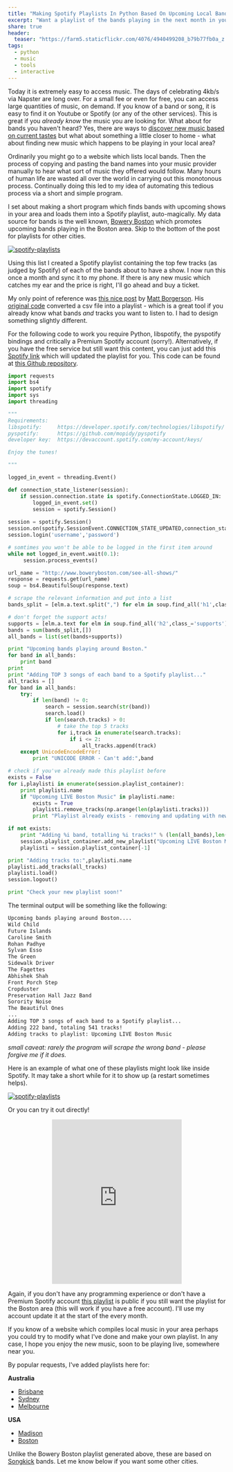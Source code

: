 ```yaml
---
title: "Making Spotify Playlists In Python Based On Upcoming Local Bands"
excerpt: "Want a playlist of the bands playing in the next month in your town?"
share: true
header:
  teaser: "https://farm5.staticflickr.com/4076/4940499208_b79b77fb0a_z.jpg"
tags:
  - python
  - music
  - tools
  - interactive
---
```


Today it is extremely easy to access music. The days of celebrating 4kb/s via Napster are long over. For a small fee or even for free, you can access large quantities of music, on demand. If you know of a band or song, it is easy to find it on Youtube or Spotify (or any of the other services). This is great if you *already know* the music you are looking for. What about for bands you haven't heard? Yes, there are ways to [discover new music based on current tastes](http://techcrunch.com/2012/12/06/spotify-following/) but what about something a little closer to home - what about finding new music which happens to be playing in your local area? 

Ordinarily you might go to a website which lists local bands. Then the process of copying and pasting the band names into your music provider manually to hear what sort of music they offered would follow. Many hours of human life are wasted all over the world in carrying out this monotonous process. Continually doing this led to my idea of automating this tedious process via a short and simple program.

I set about making a short program which finds bands with upcoming shows in your area and loads them into a Spotify playlist, auto-magically. My data source for bands is the well known, [Bowery Boston](http://www.boweryboston.com/see-all-shows/) which promotes upcoming bands playing in the Boston area. Skip to the bottom of the post for playlists for other cities.

[![spotify-playlists](/assets/spotifylocalbands/bowery_boston.png)](/assets/spotifylocalbands/bowery_boston.png)

Using this list I created a Spotify playlist containing the top few tracks (as judged by Spotify) of each of the bands about to have a show. I now run this once a month and sync it to my phone. If there is any new music which catches my ear and the price is right, I'll go ahead and buy a ticket.

My only point of reference was [this nice post](https://mborgerson.com/creating-a-playlist-in-spotify-using-python/) by [Matt Borgerson](https://twitter.com/MattBorgerson). His [original code](https://github.com/mborgerson/spotify-playlist-from-csv) converted a csv file into a playlist - which is a great tool if you already know what bands *and* tracks you want to listen to. I had to design something slightly different.

For the following code to work you require Python, libspotify, the pyspotify bindings and critically a Premium Spotify account (sorry!). Alternatively, if you have the free service but still want this content, you can just add this [Spotify link](https://open.spotify.com/user/1254170771/playlist/1Shh4ljWPQrcsvpTKtppm5) which will updated the playlist for you. This code can be found at [this Github repository](https://github.com/bgriffen/spotifylocalbands).

```python
import requests
import bs4
import spotify
import sys
import threading

"""
Requirements:
libspotify:     https://developer.spotify.com/technologies/libspotify/
pyspotify:      https://github.com/mopidy/pyspotify
developer key:  https://devaccount.spotify.com/my-account/keys/

Enjoy the tunes!

"""

logged_in_event = threading.Event()

def connection_state_listener(session):
    if session.connection.state is spotify.ConnectionState.LOGGED_IN:
        logged_in_event.set()
        session = spotify.Session()
        
session = spotify.Session()
session.on(spotify.SessionEvent.CONNECTION_STATE_UPDATED,connection_state_listener)
session.login('username','password')

# somtimes you won't be able to be logged in the first item around
while not logged_in_event.wait(0.1):
     session.process_events()

url_name = "http://www.boweryboston.com/see-all-shows/"
response = requests.get(url_name)
soup = bs4.BeautifulSoup(response.text)

# scrape the relevant information and put into a list
bands_split = [elm.a.text.split(",") for elm in soup.find_all('h1',class_='headliners summary')]

# don't forget the support acts!
supports = [elm.a.text for elm in soup.find_all('h2',class_='supports')]
bands = sum(bands_split,[])
all_bands = list(set(bands+supports))

print "Upcoming bands playing around Boston."
for band in all_bands:
    print band
print
print "Adding TOP 3 songs of each band to a Spotify playlist..."
all_tracks = []
for band in all_bands:
    try:
        if len(band) != 0:
            search = session.search(str(band))
            search.load()
            if len(search.tracks) > 0:
                # take the top 5 tracks
                for i,track in enumerate(search.tracks):
                    if i <= 2:
                        all_tracks.append(track)
    except UnicodeEncodeError:
        print "UNICODE ERROR - Can't add:",band

# check if you've already made this playlist before
exists = False
for i,playlisti in enumerate(session.playlist_container):
    print playlisti.name
    if "Upcoming LIVE Boston Music" in playlisti.name:
        exists = True
        playlisti.remove_tracks(np.arange(len(playlisti.tracks)))
        print "Playlist already exists - removing and updating with new tracks!"

if not exists:
    print "Adding %i band, totalling %i tracks!" % (len(all_bands),len(all_tracks))
    session.playlist_container.add_new_playlist("Upcoming LIVE Boston Music")
    playlisti = session.playlist_container[-1]

print "Adding tracks to:",playlisti.name
playlisti.add_tracks(all_tracks)
playlisti.load()
session.logout()

print "Check your new playlist soon!"

```

The terminal output will be something like the following:

```bash
Upcoming bands playing around Boston....
Wild Child
Future Islands
Caroline Smith
Rohan Padhye
Sylvan Esso
The Green
Sidewalk Driver
The Fagettes
Abhishek Shah
Front Porch Step
Cropduster
Preservation Hall Jazz Band
Sorority Noise
The Beautiful Ones
...
Adding TOP 3 songs of each band to a Spotify playlist...
Adding 222 band, totaling 541 tracks!
Adding tracks to playlist: Upcoming LIVE Boston Music
```

*small caveat: rarely the program will scrape the wrong band - please forgive me if it does.*

Here is an example of what one of these playlists might look like inside Spotify. It may take a short while for it to show up (a restart sometimes helps).

[![spotify-playlists](/assets/spotifylocalbands/spotify_playlist.png)](/assets/spotifylocalbands/spotify_playlist.png)

Or you can try it out directly!

<center>
<iframe src="https://embed.spotify.com/?uri=spotify%3Auser%3A1254170771%3Aplaylist%3A1Shh4ljWPQrcsvpTKtppm5" width="300" height="380" frameborder="0" allowtransparency="true"></iframe>  
</center>  

Again, if you don't have any programming experience or don't have a Premium Spotify account [this playlist](https://open.spotify.com/user/1254170771/playlist/1Shh4ljWPQrcsvpTKtppm5) is public if you still want the playlist for the Boston area (this will work if you have a free account). I'll use my account update it at the start of the every month.

If you know of a website which compiles local music in your area perhaps you could try to modify what I've done and make your own playlist. In any case, I hope you enjoy the new music, soon to be playing live, somewhere near you.

By popular requests, I've added playlists here for:

**Australia**

* [Brisbane](https://open.spotify.com/user/1254170771/playlist/2NTVU0043xOyybaDw65rPl)  
* [Sydney](https://open.spotify.com/user/1254170771/playlist/0xjEwsrg3BWL97kNR5JWny)  
* [Melbourne](https://open.spotify.com/user/1254170771/playlist/5AUh7aL3Wvjgi85a6lyVD9)

**USA**  

* [Madison](https://open.spotify.com/user/1254170771/playlist/2DaCoNbB5ICwXaVGBX7mvo)
* [Boston](https://open.spotify.com/user/1254170771/playlist/1Shh4ljWPQrcsvpTKtppm5)  

Unlike the Bowery Boston playlist generated above, these are based on [Songkick](https://www.songkick.com/home) bands. Let me know below if you want some other cities.
